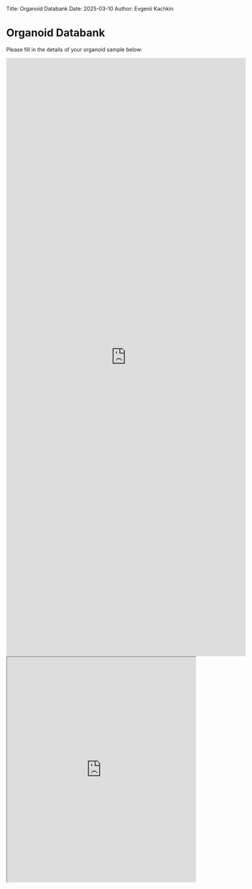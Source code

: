 Title: Organoid Databank
Date: 2025-03-10
Author: Evgenii Kachkin

# Organoid Databank

Please fill in the details of your organoid sample below:

<iframe src="https://docs.google.com/forms/d/e/1FAIpQLSfqSs_J_y79C0nT3rmLqbF0dhaefBLygTZZ-o5ur6MkVcbgZQ/viewform?embedded=true" width="640" height="1596" frameborder="0" marginheight="0" marginwidth="0">Loading…</iframe>

<iframe src="https://docs.google.com/spreadsheets/d/e/2PACX-1vTLqIO9oLzpc2KfCb3KddGJzlULSjYB0rvRmg0Sm1GJG9deobqZ9za8trRzLpb5byhKmIk32q3VSAXu/pubhtml?gid=783918874&amp;single=true&amp;widget=true&amp;headers=false"
  width="100%"
  height="600"></iframe>